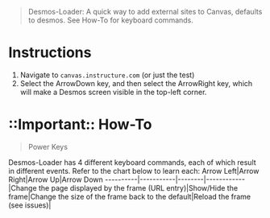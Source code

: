 > Desmos-Loader: A quick way to add external sites to Canvas, defaults to desmos. See How-To for keyboard commands.

# Instructions
1) Navigate to ```canvas.instructure.com``` (or just the test)
2) Select the ArrowDown key, and then select the ArrowRight key, which will make a Desmos screen visible in the top-left corner.

# ::Important:: How-To
> Power Keys

Desmos-Loader has 4 different keyboard commands, each of which result in different events. Refer to the chart below to learn each:
Arrow Left|Arrow Right|Arrow Up|Arrow Down
----------|-----------|--------|------------
|Change the page displayed by the frame (URL entry)|Show/Hide the frame|Change the size of the frame back to the default|Reload the frame (see issues)|
